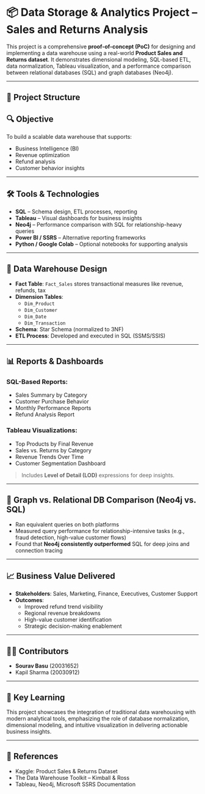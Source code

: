 # 📦 Data Storage & Analytics Project – Sales and Returns Analysis

This project is a comprehensive **proof-of-concept (PoC)** for designing and implementing a data warehouse using a real-world **Product Sales and Returns dataset**. 
It demonstrates dimensional modeling, SQL-based ETL, data normalization, Tableau visualization, and a performance comparison between relational databases (SQL) and graph databases (Neo4j).

---

## 📁 Project Structure
## 🔍 Objective

To build a scalable data warehouse that supports:
- Business Intelligence (BI)
- Revenue optimization
- Refund analysis
- Customer behavior insights

---

## 🛠️ Tools & Technologies

- **SQL** – Schema design, ETL processes, reporting
- **Tableau** – Visual dashboards for business insights
- **Neo4j** – Performance comparison with SQL for relationship-heavy queries
- **Power BI / SSRS** – Alternative reporting frameworks
- **Python / Google Colab** – Optional notebooks for supporting analysis

---

## 🧱 Data Warehouse Design

- **Fact Table**: `Fact_Sales` stores transactional measures like revenue, refunds, tax
- **Dimension Tables**:
  - `Dim_Product`
  - `Dim_Customer`
  - `Dim_Date`
  - `Dim_Transaction`
- **Schema**: Star Schema (normalized to 3NF)
- **ETL Process**: Developed and executed in SQL (SSMS/SSIS)

---

## 📊 Reports & Dashboards

### SQL-Based Reports:
- Sales Summary by Category
- Customer Purchase Behavior
- Monthly Performance Reports
- Refund Analysis Report

### Tableau Visualizations:
- Top Products by Final Revenue
- Sales vs. Returns by Category
- Revenue Trends Over Time
- Customer Segmentation Dashboard

> Includes **Level of Detail (LOD)** expressions for deep insights.

---

## 🔄 Graph vs. Relational DB Comparison (Neo4j vs. SQL)

- Ran equivalent queries on both platforms
- Measured query performance for relationship-intensive tasks (e.g., fraud detection, high-value customer flows)
- Found that **Neo4j consistently outperformed** SQL for deep joins and connection tracing

---

## 📈 Business Value Delivered

- **Stakeholders**: Sales, Marketing, Finance, Executives, Customer Support
- **Outcomes**:
  - Improved refund trend visibility
  - Regional revenue breakdowns
  - High-value customer identification
  - Strategic decision-making enablement

---

## 👨‍💻 Contributors

- **Sourav Basu** (20031652)  
- Kapil Sharma (20030912)  


---

## 🧠 Key Learning

This project showcases the integration of traditional data warehousing with modern analytical tools, emphasizing the role of database normalization, dimensional modeling, and intuitive visualization in delivering actionable business insights.

---

## 📎 References

- Kaggle: Product Sales & Returns Dataset  
- The Data Warehouse Toolkit – Kimball & Ross  
- Tableau, Neo4j, Microsoft SSRS Documentation
